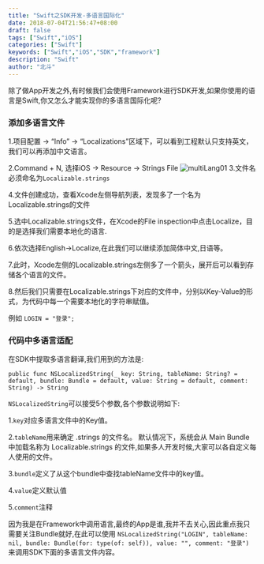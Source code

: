 ```yaml
---
title: "Swift之SDK开发-多语言国际化"
date: 2018-07-04T21:56:47+08:00
draft: false
tags: ["Swift","iOS"]
categories: ["Swift"]
keywords: ["Swift","iOS","SDK","framework"]
description: "Swift"
author: "北斗"
---
```


除了做App开发之外,有时候我们会使用Framework进行SDK开发,如果你使用的语言是Swift,你又怎么才能实现你的多语言国际化呢?

### 添加多语言文件

1.项目配置 -> “Info” -> “Localizations”区域下，可以看到工程默认只支持英文，我们可以再添加中文语言。

2.Command + N, 选择iOS -> Resource -> Strings File
![multiLang01](/media/images/2018/multilang000.png)
3.文件名必须命名为`Localizable.strings`

4.文件创建成功，查看Xcode左侧导航列表，发现多了一个名为Localizable.strings的文件

5.选中Localizable.strings文件，在Xcode的File inspection中点击Localize，目的是选择我们需要本地化的语言.

6.依次选择English->Localize,在此我们可以继续添加简体中文,日语等。

7.此时，Xcode左侧的Localizable.strings左侧多了一个箭头，展开后可以看到存储各个语言的文件。

8.然后我们只需要在Localizable.strings下对应的文件中，分别以Key-Value的形式，为代码中每一个需要本地化的字符串赋值。

例如 `LOGIN = "登录";`

### 代码中多语言适配

在SDK中提取多语言翻译,我们用到的方法是:

`public func NSLocalizedString(_ key: String, tableName: String? = default, bundle: Bundle = default, value: String = default, comment: String) -> String`

`NSLocalizedString`可以接受5个参数,各个参数说明如下:

1.`key`对应多语言文件中的Key值。

2.`tableName`用来确定 .strings 的文件名。 默认情况下，系统会从 Main Bundle 中加载名称为 Localizable.strings 的文件,如果多人开发时候,大家可以各自定义每人使用的文件。

3.`bundle`定义了从这个bundle中查找tableName文件中的key值。

4.`value`定义默认值

5.`comment`注释

因为我是在Framework中调用语言,最终的App是谁,我并不去关心,因此重点我只需要关注Bundle就好,在此可以使用
`NSLocalizedString("LOGIN", tableName: nil, bundle: Bundle(for: type(of: self)), value: "", comment: "登录")`
来调用SDK下面的多语言文件内容。
